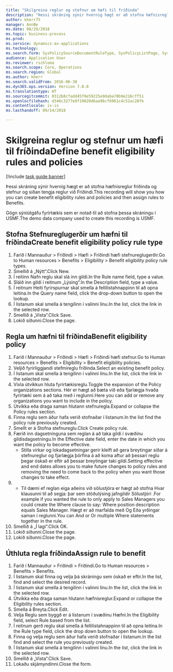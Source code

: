 ```yaml
--- 
title: "Skilgreina reglur og stefnur um hæfi til fríðinda"
description: "Þessi skráning sýnir hvernig hægt er að stofna hæfnisreglur fríðinda og stefnur og síðan tengja reglur við Fríðindi."
author: kherr75
manager: AnnBe
ms.date: 08/29/2018
ms.topic: business-process
ms.prod: 
ms.service: dynamics-ax-applications
ms.technology: 
ms.search.form: SysPolicySourceDocumentRuleType, SysPolicyListPage, SysPolicy, HcmBenefitEligibilityPolicy, HcmBenefit
audience: Application User
ms.reviewer: rschloma
ms.search.scope: Core, Operations
ms.search.region: Global
ms.author: kherr
ms.search.validFrom: 2016-06-30
ms.dyn365.ops.version: Version 7.0.0
ms.translationtype: HT
ms.sourcegitcommit: 0312b8cfadd45f8e59225e9daba78b9e216cff51
ms.openlocfilehash: d346c3277e8f19020d6aa96cf6961c4c52ac28fb
ms.contentlocale: is-is
ms.lasthandoff: 09/14/2018

---
```

# <a name="define-benefit-eligibility-rules-and-policies"></a><span data-ttu-id="f50d7-103">Skilgreina reglur og stefnur um hæfi til fríðinda</span><span class="sxs-lookup"><span data-stu-id="f50d7-103">Define benefit eligibility rules and policies</span></span>

[!include [task guide banner](../../includes/task-guide-banner.md)]

<span data-ttu-id="f50d7-104">Þessi skráning sýnir hvernig hægt er að stofna hæfnisreglur fríðinda og stefnur og síðan tengja reglur við Fríðindi.</span><span class="sxs-lookup"><span data-stu-id="f50d7-104">This recording will show you how you can create benefit eligibility rules and policies and then assign rules to Benefits.</span></span>  

<span data-ttu-id="f50d7-105">Gögn sýniútgáfu fyrirtækis sem er notað til að stofna þessa skráningu í USMF.</span><span class="sxs-lookup"><span data-stu-id="f50d7-105">The demo data company used to create this recording is USMF.</span></span>


## <a name="create-benefit-eligibility-policy-rule-type"></a><span data-ttu-id="f50d7-106">Stofna Stefnureglugerðir um hæfni til fríðinda</span><span class="sxs-lookup"><span data-stu-id="f50d7-106">Create benefit eligibility policy rule type</span></span>
1. <span data-ttu-id="f50d7-107">Farið í Mannauður > Fríðindi > Hæfi > Fríðindi hæfi stefnureglugerðir.</span><span class="sxs-lookup"><span data-stu-id="f50d7-107">Go to Human resources > Benefits > Eligibility > Benefit eligibility policy rule types.</span></span>
2. <span data-ttu-id="f50d7-108">Smellið á „Nýtt“.</span><span class="sxs-lookup"><span data-stu-id="f50d7-108">Click New.</span></span>
3. <span data-ttu-id="f50d7-109">Í reitinn Nafn reglu skal slá inn gildi.</span><span class="sxs-lookup"><span data-stu-id="f50d7-109">In the Rule name field, type a value.</span></span>
4. <span data-ttu-id="f50d7-110">Sláið inn gildi í reitnum „Lýsing“.</span><span class="sxs-lookup"><span data-stu-id="f50d7-110">In the Description field, type a value.</span></span>
5. <span data-ttu-id="f50d7-111">Í reitnum Heiti fyrirspurnar skal smella á fellilistahnappinn til að opna leitina.</span><span class="sxs-lookup"><span data-stu-id="f50d7-111">In the Query name field, click the drop-down button to open the lookup.</span></span>
6. <span data-ttu-id="f50d7-112">Í listanum skal smella á tengilinn í valinni línu.</span><span class="sxs-lookup"><span data-stu-id="f50d7-112">In the list, click the link in the selected row.</span></span>
7. <span data-ttu-id="f50d7-113">Smellið á „Vista“.</span><span class="sxs-lookup"><span data-stu-id="f50d7-113">Click Save.</span></span>
8. <span data-ttu-id="f50d7-114">Lokið síðunni.</span><span class="sxs-lookup"><span data-stu-id="f50d7-114">Close the page.</span></span>

## <a name="benefit-eligibility-policy"></a><span data-ttu-id="f50d7-115">Regla um hæfni til fríðinda</span><span class="sxs-lookup"><span data-stu-id="f50d7-115">Benefit eligibility policy</span></span>
1. <span data-ttu-id="f50d7-116">Farið í Mannauður > Fríðindi > Hæfi > Fríðindi hæfi stefnur.</span><span class="sxs-lookup"><span data-stu-id="f50d7-116">Go to Human resources > Benefits > Eligibility > Benefit eligibility policies.</span></span>
2. <span data-ttu-id="f50d7-117">Veljið fyrirliggjandi stefmireglu fríðinda.</span><span class="sxs-lookup"><span data-stu-id="f50d7-117">Select an existing benefit policy.</span></span>
3. <span data-ttu-id="f50d7-118">Í listanum skal smella á tengilinn í valinni línu.</span><span class="sxs-lookup"><span data-stu-id="f50d7-118">In the list, click the link in the selected row.</span></span>
4. <span data-ttu-id="f50d7-119">Víxla útvíkkun hluta fyrirtækisreglu.</span><span class="sxs-lookup"><span data-stu-id="f50d7-119">Toggle the expansion of the Policy organizations sections.</span></span>  <span data-ttu-id="f50d7-120">Hér er hægt að bæta við eða fjarlægja hvaða fyrirtæki sem á að taka með í reglunni.</span><span class="sxs-lookup"><span data-stu-id="f50d7-120">Here you can add or remove any organizations you want to include in the policy.</span></span>
5. <span data-ttu-id="f50d7-121">Útvíkka eða draga saman hlutann stefnuregla.</span><span class="sxs-lookup"><span data-stu-id="f50d7-121">Expand or collapse the Policy rules section.</span></span>
6. <span data-ttu-id="f50d7-122">Finna reglu sem áður hafa verið stofnaðar í listanum.</span><span class="sxs-lookup"><span data-stu-id="f50d7-122">In the list find the policy rule previously created.</span></span>
7. <span data-ttu-id="f50d7-123">Smellt er á Stofna stefnureglu.</span><span class="sxs-lookup"><span data-stu-id="f50d7-123">Click Create policy rule.</span></span>
8. <span data-ttu-id="f50d7-124">Færið inn dagsetninguna sem reglan á að taka gildi í svæðinu gildisdagsetningu.</span><span class="sxs-lookup"><span data-stu-id="f50d7-124">In the Effective date field, enter the date in which you want the policy to become effective.</span></span>
    * <span data-ttu-id="f50d7-125">Stilla virkar og lokadagsetningar gerir kleift að gera breytingar síðar á stefnureglur og fjarlægja þörfina á að koma aftur að þessari reglu þegar óskað er eftir að þessar breytingar taki gildi.</span><span class="sxs-lookup"><span data-stu-id="f50d7-125">Setting effective and end dates allows you to make future changes to policy rules and removing the need to come back to the policy when you want those changes to take effect.</span></span>  
9. 
    * <span data-ttu-id="f50d7-126">Til dæmi ef reglan eiga aðeins við sölustjóra er hægt að stofna Hvar klausunni til að segja: þar sem stöðulýsing jafngildir Sölustjóri .</span><span class="sxs-lookup"><span data-stu-id="f50d7-126">For example if you wanted the rule to only apply to Sales Managers you could create the Where clause to say: Where position description equals Sales Manager.</span></span>  <span data-ttu-id="f50d7-127">Hægt er að marfalda með Og Eða yrðingar saman í reglunni.</span><span class="sxs-lookup"><span data-stu-id="f50d7-127">You can And or Or multiple Where statements together in the rule.</span></span>  
10. <span data-ttu-id="f50d7-128">Smellið á „Í lagi“.</span><span class="sxs-lookup"><span data-stu-id="f50d7-128">Click OK.</span></span>
11. <span data-ttu-id="f50d7-129">Lokið síðunni.</span><span class="sxs-lookup"><span data-stu-id="f50d7-129">Close the page.</span></span>
12. <span data-ttu-id="f50d7-130">Lokið síðunni.</span><span class="sxs-lookup"><span data-stu-id="f50d7-130">Close the page.</span></span>

## <a name="assign-rule-to-benefit"></a><span data-ttu-id="f50d7-131">Úthluta regla fríðinda</span><span class="sxs-lookup"><span data-stu-id="f50d7-131">Assign rule to benefit</span></span>
1. <span data-ttu-id="f50d7-132">Farið í Mannauður > Fríðindi > Fríðindi.</span><span class="sxs-lookup"><span data-stu-id="f50d7-132">Go to Human resources > Benefits > Benefits.</span></span>
2. <span data-ttu-id="f50d7-133">Í listanum skal finna og velja þá skráningu sem óskað er eftir.</span><span class="sxs-lookup"><span data-stu-id="f50d7-133">In the list, find and select the desired record.</span></span>
3. <span data-ttu-id="f50d7-134">Í listanum skal smella á tengilinn í valinni línu.</span><span class="sxs-lookup"><span data-stu-id="f50d7-134">In the list, click the link in the selected row.</span></span>
4. <span data-ttu-id="f50d7-135">Útvíkka eða draga saman hlutann hæfnisreglur.</span><span class="sxs-lookup"><span data-stu-id="f50d7-135">Expand or collapse the Eligibility rules section.</span></span>
5. <span data-ttu-id="f50d7-136">Smella á Breyta.</span><span class="sxs-lookup"><span data-stu-id="f50d7-136">Click Edit.</span></span>
6. <span data-ttu-id="f50d7-137">Velja Reglu sem byggð er á listanum í svæðinu Hæfni.</span><span class="sxs-lookup"><span data-stu-id="f50d7-137">In the Eligibility field, select Rule based from the list.</span></span>
7. <span data-ttu-id="f50d7-138">Í reitnum gerð reglu skal smella á fellilistahnappinn til að opna leitina.</span><span class="sxs-lookup"><span data-stu-id="f50d7-138">In the Rule type field, click the drop down button to open the lookup.</span></span>
8. <span data-ttu-id="f50d7-139">Finna og velja reglu sem áður hafa verið stofnaðar í listanum.</span><span class="sxs-lookup"><span data-stu-id="f50d7-139">In the list find and select the rule you previously created.</span></span>
9. <span data-ttu-id="f50d7-140">Í listanum skal smella á tengilinn í valinni línu.</span><span class="sxs-lookup"><span data-stu-id="f50d7-140">In the list, click the link in the selected row.</span></span>
10. <span data-ttu-id="f50d7-141">Smellið á „Vista“.</span><span class="sxs-lookup"><span data-stu-id="f50d7-141">Click Save.</span></span>
11. <span data-ttu-id="f50d7-142">Lokaðu skjámyndinni.</span><span class="sxs-lookup"><span data-stu-id="f50d7-142">Close the form.</span></span>


